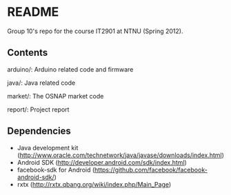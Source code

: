 # README #

Group 10's repo for the course IT2901 at NTNU (Spring 2012).

## Contents ##

arduino/:   Arduino related code and firmware

java/:      Java related code

market/:    The OSNAP market code

report/:    Project report

## Dependencies ##

* Java development kit (http://www.oracle.com/technetwork/java/javase/downloads/index.html)
* Android SDK (http://developer.android.com/sdk/index.html)
* facebook-sdk for Android (https://github.com/facebook/facebook-android-sdk/)
* rxtx (http://rxtx.qbang.org/wiki/index.php/Main_Page)
